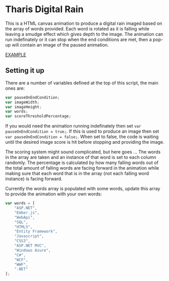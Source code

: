 # Tharis Digital Rain

This is a HTML canvas animation to produce a digital rain imaged based on the array of words provided. Each word is rotated as it is falling while leaving a smudge effect which gives depth to the image. The animation can run indefinately or it can stop when the end conditions are met, then a pop-up will contain an image of the paused animation.

[EXAMPLE](http://jsbin.com/nosocodaka/3/edit?js,output)

## Setting it up

There are a number of variables defined at the top of this script, the main ones are:

``` javascript
var pauseOnEndCondition;
var imageWidth;
var imageHeight;
var words;
var scoreThresholdPercentage;
```

If you would need the animation running indefinately then set `var pauseOnEndCondition = true;`. If this is used to produce an image then set `var pauseOnEndCondition = false;`. When set to false, the code is waiting until the desired image score is hit before stopping and providing the image.

The scoring system might sound complicated, but here goes ... The words in the array are taken and an instance of that word is set to each column randomly. The percentage is calculated by how many falling words out of the total amount of falling words are facing forward in the animation while making sure that each word that is in the array (not each falling word instance) is facing forward.

Currently the words array is populated with some words, update this array to provide the animation with your own words:

``` javascript
var words = [
	"ASP.NET",
	"Ember.js",
	"WebApi",
	"SQL",
	"HTML5",
	"Entity Framework",
	"Javascript",
	"CSS3",
	"ASP.NET MVC",
	"Windows Azure",
	"C#",
	"WCF",
	"WWF",
	".NET"
];
```
